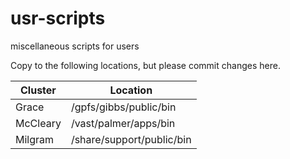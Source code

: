 # usr-scripts
miscellaneous scripts for users

Copy to the following locations, but please commit changes here.

| Cluster  | Location                     |
|----------|------------------------------|
| Grace    | /gpfs/gibbs/public/bin       |
| McCleary | /vast/palmer/apps/bin        |
| Milgram  | /share/support/public/bin    |
